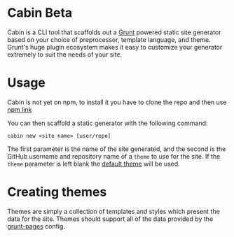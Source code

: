 # Cabin Beta
Cabin is a CLI tool that scaffolds out a [Grunt](http://gruntjs.com/) powered static site generator based on your choice of preprocessor, template language, and theme. Grunt's huge plugin ecosystem makes it easy to customize your generator extremely to suit the needs of your site.

# Usage

Cabin is not yet on npm, to install it you have to clone the repo and then use
[npm link](https://npmjs.org/doc/link.html)

You can then scaffold a static generator with the following command:
```shell
cabin new <site name> [user/repo]
```

The first parameter is the name of the site generated, and the second is the GitHub username and repository name of a `theme` to use for the site. If the `theme` parameter is left blank the [default theme](https://github.com/colinwren/testTheme) will be used.

# Creating themes

Themes are simply a collection of templates and styles which present the data for the site. Themes should support all of the data provided by the [grunt-pages](https://github.com/ChrisWren/grunt-pages) config.
